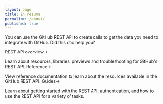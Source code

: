 ```yaml
---
layout: page
title: En resume
permalink: /about/
published: true
---
```

<p dir=ltr>
You can use the GitHub REST API to create calls to get the data you need to integrate with GitHub.
Did this doc help you?

REST API overview→

Learn about resources, libraries, previews and troubleshooting for GitHub's REST API.
Reference→

View reference documentation to learn about the resources available in the GitHub REST API.
Guides→

Learn about getting started with the REST API, authentication, and how to use the REST API for a variety of tasks.
</p>